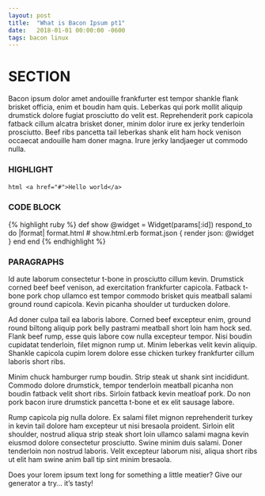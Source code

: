 ```yaml
---
layout: post
title:  "What is Bacon Ipsum pt1"
date:   2018-01-01 00:00:00 -0600
tags: bacon linux
---
```


# SECTION
Bacon ipsum dolor amet andouille frankfurter est tempor shankle flank brisket officia, enim et boudin ham quis. Leberkas qui pork mollit aliquip drumstick dolore fugiat prosciutto do velit est. Reprehenderit pork capicola fatback cillum alcatra brisket doner, minim dolor irure ex jerky tenderloin prosciutto. Beef ribs pancetta tail leberkas shank elit ham hock venison occaecat andouille ham doner magna. Irure jerky landjaeger ut commodo nulla.


### HIGHLIGHT
`​html
<a href="#">Hello world</a>
`​

### CODE BLOCK

{% highlight ruby %}
def show
  @widget = Widget(params[:id])
  respond_to do |format|
    format.html # show.html.erb
    format.json { render json: @widget }
  end
end
{% endhighlight %}


### PARAGRAPHS
Id aute laborum consectetur t-bone in prosciutto cillum kevin. Drumstick corned beef beef venison, ad exercitation frankfurter capicola. Fatback t-bone pork chop ullamco est tempor commodo brisket quis meatball salami ground round capicola. Kevin picanha shoulder ut turducken dolore.

Ad doner culpa tail ea laboris labore. Corned beef excepteur enim, ground round biltong aliquip pork belly pastrami meatball short loin ham hock sed. Flank beef rump, esse quis labore cow nulla excepteur tempor. Nisi boudin cupidatat tenderloin, filet mignon rump ut. Minim leberkas velit kevin aliquip. Shankle capicola cupim lorem dolore esse chicken turkey frankfurter cillum laboris short ribs.

Minim chuck hamburger rump boudin. Strip steak ut shank sint incididunt. Commodo dolore drumstick, tempor tenderloin meatball picanha non boudin fatback velit short ribs. Sirloin fatback kevin meatloaf pork. Do non pork bacon irure drumstick pancetta t-bone et ex elit sausage labore.

Rump capicola pig nulla dolore. Ex salami filet mignon reprehenderit turkey in kevin tail dolore ham excepteur ut nisi bresaola proident. Sirloin elit shoulder, nostrud aliqua strip steak short loin ullamco salami magna kevin eiusmod dolore consectetur prosciutto. Swine minim duis salami. Doner tenderloin non nostrud laboris. Velit excepteur laborum nisi, aliqua short ribs ut elit ham swine anim ball tip sint minim bresaola.

Does your lorem ipsum text long for something a little meatier? Give our generator a try… it’s tasty!